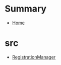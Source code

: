 # Summary
- [Home](README.md)
# src
  - [RegistrationManager](src/RegistrationManager.sol/contract.RegistrationManager.md)
